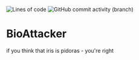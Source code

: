 <p>
<img alt="Lines of code" src="https://img.shields.io/tokei/lines/github/kawasaji/BioAttacker?color=green&logo=backstage">
<img alt="GitHub commit activity (branch)" src="https://img.shields.io/github/commit-activity/m/kawasaji/BioAttacker">
</p>

# BioAttacker
if you think that iris is pidoras - you're right
